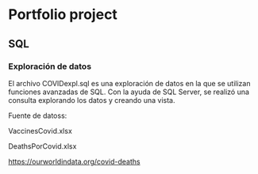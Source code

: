 # Portfolio project 


## SQL

### Exploración de datos

El archivo COVIDexpl.sql es una exploración de datos en la que se utilizan funciones avanzadas de SQL. Con la ayuda de SQL Server, se realizó una consulta explorando los datos y creando una vista.

Fuente de datoss:

VaccinesCovid.xlsx

DeathsPorCovid.xlsx

https://ourworldindata.org/covid-deaths



